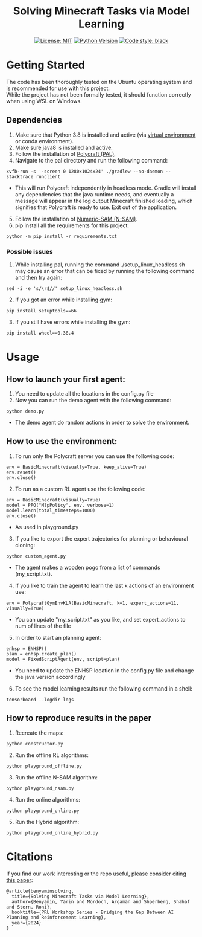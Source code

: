 <h1 align="center">Solving Minecraft Tasks via Model Learning</h2>
<p align="center">
<a href="https://github.com/Search-BGU/PolyPlan/blob/main/LICENSE"><img alt="License: MIT" src="https://img.shields.io/badge/License-MIT-yellow.svg"></a>
<a href="https://www.python.org/downloads/release/python-3818/"><img alt="Python Version" src="https://img.shields.io/badge/python-3.8-blue"></a>
<a href="https://github.com/psf/black"><img alt="Code style: black" src="https://img.shields.io/badge/code%20style-black-000000.svg"></a>
</p>

# Getting Started

The code has been thoroughly tested on the Ubuntu operating system and is recommended for use with this project. <br />
While the project has not been formally tested, it should function correctly when using WSL on Windows. <br />

## Dependencies
1. Make sure that Python 3.8 is installed and active (via [virtual environment](https://packaging.python.org/en/latest/guides/installing-using-pip-and-virtual-environments/#creating-a-virtual-environment) or conda environment).
2. Make sure java8 is installed and active.
3. Follow the installation of [Polycraft (PAL)](https://github.com/StephenGss/PAL/tree/ba9128bd8bd37d79a60c6e94b6670870911c0986).
4. Navigate to the pal directory and run the following command:
```
xvfb-run -s '-screen 0 1280x1024x24' ./gradlew --no-daemon --stacktrace runclient
```
* This will run Polycraft independently in headless mode. Gradle will install any dependencies that the java runtime needs, and eventually a message will appear in the log output Minecraft finished loading, which signifies that Polycraft is ready to use. Exit out of the application.
5. Follow the installation of [Numeric-SAM (N-SAM)](https://github.com/Search-BGU/numeric-sam/tree/938ce5511c9bfcabf976b8f079a9b15a19baf1a1).
6. pip install all the requirements for this project:
```
python -m pip install -r requirements.txt
```

### Possible issues
1. While installing pal, running the command ./setup_linux_headless.sh may cause an error that can be fixed by running the following command and then try again:
```
sed -i -e 's/\r$//' setup_linux_headless.sh
```
2. If you got an error while installing gym:
```
pip install setuptools==66
```
3. If you still have errors while installing the gym:
```
pip install wheel==0.38.4
```

# Usage

## How to launch your first agent:
1. You need to update all the locations in the config.py file
2. Now you can run the demo agent with the following command: 
```
python demo.py
```
* The demo agent do random actions in order to solve the environment.

## How to use the environment:
1. To run only the Polycraft server you can use the following code: 
```
env = BasicMinecraft(visually=True, keep_alive=True)
env.reset()
env.close()
```
2. To run as a custom RL agent use the following code:
```
env = BasicMinecraft(visually=True)
model = PPO("MlpPolicy", env, verbose=1)
model.learn(total_timesteps=1000)
env.close()
```
* As used in playground.py
3. If you like to export the expert trajectories for planning or behavioural cloning:
```
python custom_agent.py
```
* The agent makes a wooden pogo from a list of commands (my_script.txt).
4. If you like to train the agent to learn the last k actions of an environment use:
```
env = PolycraftGymEnvKLA(BasicMinecraft, k=1, expert_actions=11, visually=True)
```
* You can update "my_script.txt" as you like, and set expert_actions to num of lines of the file
5. In order to start an planning agent:
```
enhsp = ENHSP()
plan = enhsp.create_plan()
model = FixedScriptAgent(env, script=plan)
```
* You need to update the ENHSP location in the config.py file and change the java version accordingly
6. To see the model learning results run the following command in a shell:
```
tensorboard --logdir logs
```

## How to reproduce results in the paper
1. Recreate the maps:
```
python constructor.py
```
2. Run the offline RL algorithms:
```
python playground_offline.py
```
3. Run the offline N-SAM algorithm:
```
python playground_nsam.py
```
4. Run the online algorithms:
```
python playground_online.py
```
5. Run the Hybrid algorithm:
```
python playground_online_hybrid.py
```

# Citations

If you find our work interesting or the repo useful, please consider citing [this paper](https://openreview.net/forum?id=UNNYk2Kswa):
```
@article{benyaminsolving,
  title={Solving Minecraft Tasks via Model Learning},
  author={Benyamin, Yarin and Mordoch, Argaman and Shperberg, Shahaf and Stern, Roni},
  booktitle={PRL Workshop Series - Bridging the Gap Between AI Planning and Reinforcement Learning},
  year={2024}
}
```
